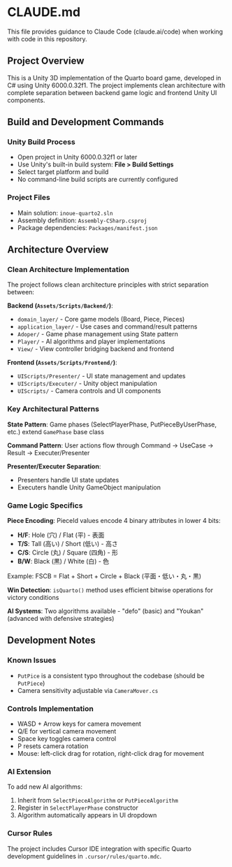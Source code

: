 # CLAUDE.md

This file provides guidance to Claude Code (claude.ai/code) when working with code in this repository.

## Project Overview

This is a Unity 3D implementation of the Quarto board game, developed in C# using Unity 6000.0.32f1. The project implements clean architecture with complete separation between backend game logic and frontend Unity UI components.

## Build and Development Commands

### Unity Build Process
- Open project in Unity 6000.0.32f1 or later
- Use Unity's built-in build system: **File > Build Settings**
- Select target platform and build
- No command-line build scripts are currently configured

### Project Files
- Main solution: `inoue-quarto2.sln`
- Assembly definition: `Assembly-CSharp.csproj`
- Package dependencies: `Packages/manifest.json`

## Architecture Overview

### Clean Architecture Implementation
The project follows clean architecture principles with strict separation between:

**Backend (`Assets/Scripts/Backend/`)**:
- `domain_layer/` - Core game models (Board, Piece, Pieces)
- `application_layer/` - Use cases and command/result patterns
- `Adoper/` - Game phase management using State pattern
- `Player/` - AI algorithms and player implementations
- `View/` - View controller bridging backend and frontend

**Frontend (`Assets/Scripts/Frontend/`)**:
- `UIScripts/Presenter/` - UI state management and updates
- `UIScripts/Executer/` - Unity object manipulation
- `UIScripts/` - Camera controls and UI components

### Key Architectural Patterns

**State Pattern**: Game phases (SelectPlayerPhase, PutPieceByUserPhase, etc.) extend `GamePhase` base class

**Command Pattern**: User actions flow through Command → UseCase → Result → Executer/Presenter

**Presenter/Executer Separation**: 
- Presenters handle UI state updates
- Executers handle Unity GameObject manipulation

### Game Logic Specifics

**Piece Encoding**: PieceId values encode 4 binary attributes in lower 4 bits:
- **H/F**: Hole (穴) / Flat (平) - 表面
- **T/S**: Tall (高い) / Short (低い) - 高さ  
- **C/S**: Circle (丸) / Square (四角) - 形
- **B/W**: Black (黒) / White (白) - 色

Example: FSCB = Flat + Short + Circle + Black (平面・低い・丸・黒)

**Win Detection**: `isQuarto()` method uses efficient bitwise operations for victory conditions

**AI Systems**: Two algorithms available - "defo" (basic) and "Youkan" (advanced with defensive strategies)

## Development Notes

### Known Issues
- `PutPice` is a consistent typo throughout the codebase (should be `PutPiece`)
- Camera sensitivity adjustable via `CameraMover.cs`

### Controls Implementation
- WASD + Arrow keys for camera movement
- Q/E for vertical camera movement  
- Space key toggles camera control
- P resets camera rotation
- Mouse: left-click drag for rotation, right-click drag for movement

### AI Extension
To add new AI algorithms:
1. Inherit from `SelectPieceAlgorithm` or `PutPieceAlgorithm`
2. Register in `SelectPlayerPhase` constructor
3. Algorithm automatically appears in UI dropdown

### Cursor Rules
The project includes Cursor IDE integration with specific Quarto development guidelines in `.cursor/rules/quarto.mdc`.